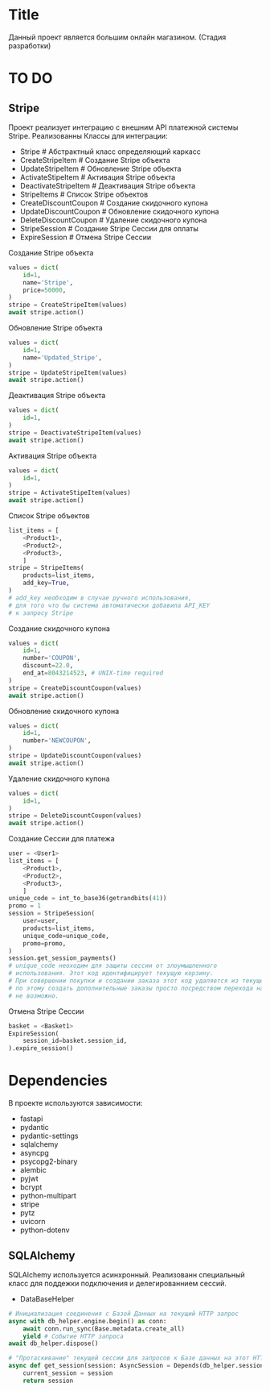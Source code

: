 # Title
Данный проект является большим онлайн магазином. (Стадия разработки)

# TO DO
## Stripe
Проект реализует интеграцию с внешним API платежной системы Stripe.
Реализованны Классы для интеграции:
- Stripe # Абстрактный класс определяющий каркасс
- CreateStripeItem # Создание Stripe объекта
- UpdateStripeItem # Обновление Stripe объекта
- ActivateStipeItem # Активация Stripe объекта
- DeactivateStripeItem # Деактивация Stripe объекта
- StripeItems # Список Stripe объектов
- CreateDiscountCoupon # Создание скидочного купона
- UpdateDiscountCoupon # Обновление скидочного купона
- DeleteDiscountCoupon # Удаление скидочного купона
- StripeSession # Создание Stripe Сессии для оплаты
- ExpireSession # Отмена Stripe Cессии

Создание Stripe объекта
```python
values = dict(
    id=1,
    name='Stripe',
    price=50000,
)
stripe = CreateStripeItem(values)
await stripe.action()
```

Обновление Stripe объекта
```python
values = dict(
    id=1,
    name='Updated_Stripe',
)
stripe = UpdateStripeItem(values)
await stripe.action()
```

Деактивация Stripe объекта
```python
values = dict(
    id=1,
)
stripe = DeactivateStripeItem(values)
await stripe.action()
```

Активация Stripe объекта
```python
values = dict(
    id=1,
)
stripe = ActivateStipeItem(values)
await stripe.action()
```

Список Stripe объектов
```python
list_items = [
    <Product1>,
    <Product2>,
    <Product3>,
    ]
stripe = StripeItems(
    products=list_items,
    add_key=True,
)
# add_key необходим в случае ручного использования,
# для того что бы система автоматически добавила API_KEY
# к запросу Stripe
```

Создание скидочного купона
```python
values = dict(
    id=1,
    number='COUPON',
    discount=22.0,
    end_at=8043214523, # UNIX-time required
)
stripe = CreateDiscountCoupon(values)
await stripe.action()
```

Обновление скидочного купона
```python
values = dict(
    id=1,
    number='NEWCOUPON',
)
stripe = UpdateDiscountCoupon(values)
await stripe.action()
```

Удаление скидочного купона
```python
values = dict(
    id=1,
)
stripe = DeleteDiscountCoupon(values)
await stripe.action()
```

Создание Сессии для платежа
```python
user = <User1>
list_items = [
    <Product1>,
    <Product2>,
    <Product3>,
    ]
unique_code = int_to_base36(getrandbits(41))
promo = 1
session = StripeSession(
    user=user,
    products=list_items,
    unique_code=unique_code,
    promo=promo,
)
session.get_session_payments()
# unique_code неоходим для защиты сессии от злоумышленного
# использования. Этот код идентифицирует текущую корзину.
# При совершении покупки и создании заказа этот код удаляется из текущей корзины,
# по этому создать дополнительные заказы просто посредством перехода на ту же ссылку
# не возможно.
```

Отмена Stripe Сессии
```python
basket = <Basket1>
ExpireSession(
    session_id=basket.session_id,
).expire_session()
```

# Dependencies
В проекте используются зависимости:
- fastapi
- pydantic
- pydantic-settings
- sqlalchemy
- asyncpg
- psycopg2-binary
- alembic
- pyjwt
- bcrypt
- python-multipart
- stripe
- pytz
- uvicorn
- python-dotenv

## SQLAlchemy
SQLAlchemy используется асинхронный.
Реализованн специальный класс для поддежки подключения и 
делегированнием сессий.
- DataBaseHelper

```python
# Инициализация соединения с Базой Данных на текущий HTTP запрос
async with db_helper.engine.begin() as conn:
    await conn.run_sync(Base.metadata.create_all)
    yield # Событие HTTP запроса
await db_helper.dispose()

# "Протаскивание" текущей сессии для запросов к Базе данных на этот HTTP запрос
async def get_session(session: AsyncSession = Depends(db_helper.session_geter)):
    current_session = session
    return session
```
